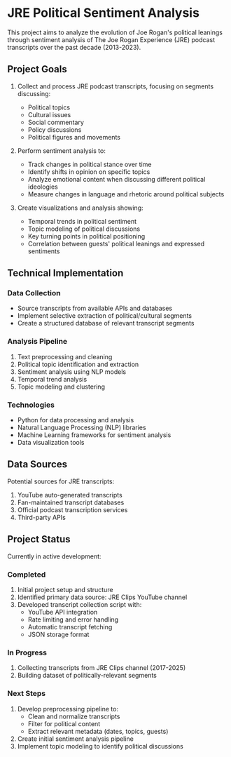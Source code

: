 # JRE Political Sentiment Analysis

This project aims to analyze the evolution of Joe Rogan's political leanings through sentiment analysis of The Joe Rogan Experience (JRE) podcast transcripts over the past decade (2013-2023).

## Project Goals

1. Collect and process JRE podcast transcripts, focusing on segments discussing:
   - Political topics
   - Cultural issues
   - Social commentary
   - Policy discussions
   - Political figures and movements

2. Perform sentiment analysis to:
   - Track changes in political stance over time
   - Identify shifts in opinion on specific topics
   - Analyze emotional content when discussing different political ideologies
   - Measure changes in language and rhetoric around political subjects

3. Create visualizations and analysis showing:
   - Temporal trends in political sentiment
   - Topic modeling of political discussions
   - Key turning points in political positioning
   - Correlation between guests' political leanings and expressed sentiments

## Technical Implementation

### Data Collection
- Source transcripts from available APIs and databases
- Implement selective extraction of political/cultural segments
- Create a structured database of relevant transcript segments

### Analysis Pipeline
1. Text preprocessing and cleaning
2. Political topic identification and extraction
3. Sentiment analysis using NLP models
4. Temporal trend analysis
5. Topic modeling and clustering

### Technologies
- Python for data processing and analysis
- Natural Language Processing (NLP) libraries
- Machine Learning frameworks for sentiment analysis
- Data visualization tools

## Data Sources

Potential sources for JRE transcripts:
1. YouTube auto-generated transcripts
2. Fan-maintained transcript databases
3. Official podcast transcription services
4. Third-party APIs

## Project Status

Currently in active development:

### Completed
1. Initial project setup and structure
2. Identified primary data source: JRE Clips YouTube channel
3. Developed transcript collection script with:
   - YouTube API integration
   - Rate limiting and error handling
   - Automatic transcript fetching
   - JSON storage format

### In Progress
1. Collecting transcripts from JRE Clips channel (2017-2025)
2. Building dataset of politically-relevant segments

### Next Steps
1. Develop preprocessing pipeline to:
   - Clean and normalize transcripts
   - Filter for political content
   - Extract relevant metadata (dates, topics, guests)
2. Create initial sentiment analysis pipeline
3. Implement topic modeling to identify political discussions
